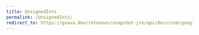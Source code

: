 ```yaml
---
title: UnsignedInts
permalink: /UnsignedInts/
redirect_to: https://guava.dev/releases/snapshot-jre/api/docs/com/google/common/primitives/UnsignedInts.html
---
```

